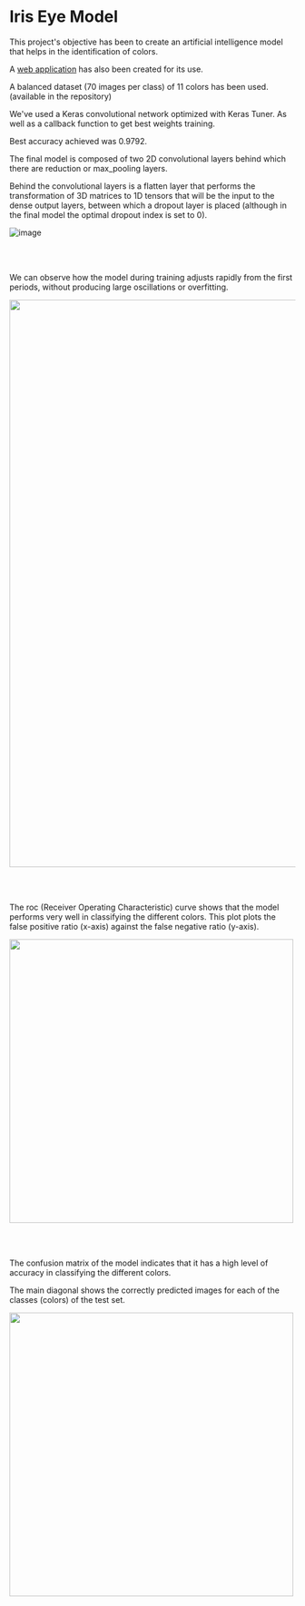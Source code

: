 # Iris Eye Model

This project's objective has been to create an artificial intelligence model that helps in the identification of colors.

A [web application](https://github.com/LorenaDeveloper/Iris-Eye/) has also been created for its use.

A balanced dataset (70 images per class) of 11 colors has been used. (available in the repository)


We've used a Keras convolutional network optimized with Keras Tuner. As well as a callback function to get best weights training.

Best accuracy achieved was 0.9792.

The final model is composed of two 2D convolutional layers behind which there are reduction or max_pooling layers. 

Behind the convolutional layers is a flatten layer that performs the transformation of 3D matrices to 1D tensors that will be the input to the dense output layers, between which a dropout layer is placed (although in the final model the optimal dropout index is set to 0).

![image](https://user-images.githubusercontent.com/81416550/147597492-0623b2de-e4a0-4b46-ae43-1efa49d6a817.png)

<br><br>

We can observe how the model during training adjusts rapidly from the first periods, without producing large oscillations or overfitting.

<img width = '1000px' src="https://user-images.githubusercontent.com/81416550/147597543-7ff71177-f77b-48d8-95fc-2ff25914ff4d.png">

<br><br>

The roc (Receiver Operating Characteristic) curve shows that the model performs very well in classifying the different colors.
This plot plots the false positive ratio (x-axis) against the false negative ratio (y-axis).

<img width = '500px' src="https://user-images.githubusercontent.com/81416550/147597754-7a21db04-e3a0-475b-adab-b5495e4c0b80.png">

<br><br>

The confusion matrix of the model indicates that it has a high level of accuracy in classifying the different colors.

The main diagonal shows the correctly predicted images for each of the classes (colors) of the test set.

<img width = '500px' src="https://user-images.githubusercontent.com/81416550/147597840-421b0efc-b7af-4225-a8f1-0703396051f0.png">
